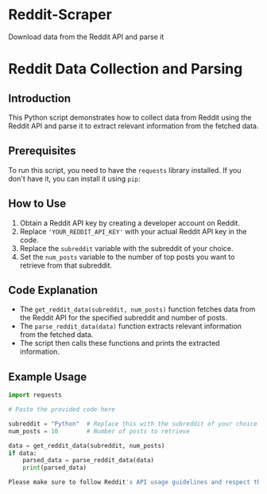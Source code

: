 # Reddit-Scraper
Download data from the Reddit API and parse it
# Reddit Data Collection and Parsing

## Introduction
This Python script demonstrates how to collect data from Reddit using the Reddit API and parse it to extract relevant information from the fetched data.

## Prerequisites
To run this script, you need to have the `requests` library installed. If you don't have it, you can install it using `pip`:


## How to Use
1. Obtain a Reddit API key by creating a developer account on Reddit.
2. Replace `'YOUR_REDDIT_API_KEY'` with your actual Reddit API key in the code.
3. Replace the `subreddit` variable with the subreddit of your choice.
4. Set the `num_posts` variable to the number of top posts you want to retrieve from that subreddit.

## Code Explanation
- The `get_reddit_data(subreddit, num_posts)` function fetches data from the Reddit API for the specified subreddit and number of posts.
- The `parse_reddit_data(data)` function extracts relevant information from the fetched data.
- The script then calls these functions and prints the extracted information.

## Example Usage
```python
import requests

# Paste the provided code here

subreddit = "Python"  # Replace this with the subreddit of your choice
num_posts = 10        # Number of posts to retrieve

data = get_reddit_data(subreddit, num_posts)
if data:
    parsed_data = parse_reddit_data(data)
    print(parsed_data)

Please make sure to follow Reddit's API usage guidelines and respect the terms of use when using the Reddit API for data collection. Additionally, consider the ethical implications of working with user-generated content and handle the data responsibly and with respect for user privacy.
